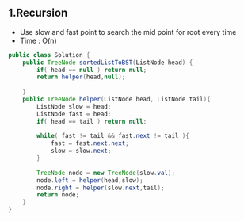 ## 1.Recursion

* Use slow and fast point to search the mid point for root every time
* Time : O(n)

```java
public class Solution {
    public TreeNode sortedListToBST(ListNode head) {
        if( head == null ) return null;
        return helper(head,null);
        
    }
    public TreeNode helper(ListNode head, ListNode tail){
        ListNode slow = head;
        ListNode fast = head;
        if( head == tail ) return null;
        
        while( fast != tail && fast.next != tail ){
            fast = fast.next.next;
            slow = slow.next;
        }
        
        TreeNode node = new TreeNode(slow.val);
        node.left = helper(head,slow);
        node.right = helper(slow.next,tail);
        return node;
    }
}
```